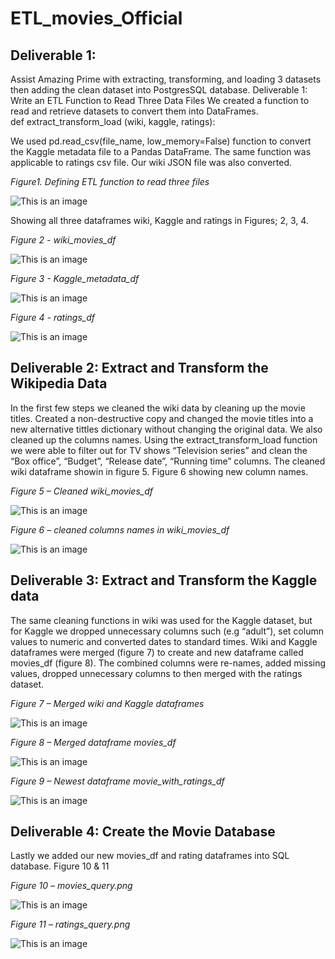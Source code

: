 # ETL_movies_Official

## Deliverable 1:
Assist Amazing Prime with extracting, transforming, and loading 3 datasets then adding the clean dataset into PostgresSQL database.
Deliverable 1: Write an ETL Function to Read Three Data Files 
We created a function to read and retrieve datasets to convert them into DataFrames.  
		 def extract_transform_load (wiki, kaggle, ratings):

We used pd.read_csv(file_name, low_memory=False) function to convert the Kaggle metadata file to a Pandas DataFrame. The same function was applicable to ratings csv file. Our wiki JSON file was also converted.

*Figure1. Defining ETL function to read three files*

![This is an image](https://github.com/IIrazoque/ETL_movies_Official/blob/d38009268e9f04e35eda0106abb7d6500bed57fb/Resources/figure1.PNG)

Showing all three dataframes wiki, Kaggle and ratings in Figures; 2, 3, 4.

*Figure 2 - wiki_movies_df*

![This is an image](https://github.com/IIrazoque/ETL_movies_Official/blob/d38009268e9f04e35eda0106abb7d6500bed57fb/Resources/figure%202.PNG)

*Figure 3 - Kaggle_metadata_df*

![This is an image](https://github.com/IIrazoque/ETL_movies_Official/blob/d38009268e9f04e35eda0106abb7d6500bed57fb/Resources/figure%203.PNG)

*Figure 4 - ratings_df*

![This is an image](https://github.com/IIrazoque/ETL_movies_Official/blob/d38009268e9f04e35eda0106abb7d6500bed57fb/Resources/figure%204.PNG)

## Deliverable 2: Extract and Transform the Wikipedia Data

In the first few steps we cleaned the wiki data by cleaning up the movie titles. Created a non-destructive copy and changed the movie titles into a new alternative tittles dictionary without changing the original data. We also cleaned up the columns names. Using the extract_transform_load function we were able to filter out for TV shows “Television series” and clean the “Box office”, “Budget”, “Release date”, “Running time” columns.  The cleaned wiki dataframe showin in figure 5. Figure 6 showing new column names.

*Figure 5 – Cleaned wiki_movies_df*

![This is an image](https://github.com/IIrazoque/ETL_movies_Official/blob/d38009268e9f04e35eda0106abb7d6500bed57fb/Resources/figure%205.PNG)

*Figure 6 – cleaned columns names in wiki_movies_df*

![This is an image](https://github.com/IIrazoque/ETL_movies_Official/blob/d38009268e9f04e35eda0106abb7d6500bed57fb/Resources/figure%206.PNG)

## Deliverable 3: Extract and Transform the Kaggle data

The same cleaning functions in wiki was used for the Kaggle dataset, but for Kaggle we dropped unnecessary columns such (e.g “adult”), set column values to numeric and converted dates to standard times. 
Wiki and Kaggle dataframes were merged (figure 7) to create and new dataframe called movies_df (figure 8). The combined columns were re-names, added missing values, dropped unnecessary columns to then merged with the ratings dataset.  

*Figure 7 – Merged wiki and Kaggle dataframes*

![This is an image](https://github.com/IIrazoque/ETL_movies_Official/blob/d38009268e9f04e35eda0106abb7d6500bed57fb/Resources/figure%207.PNG)

*Figure 8 – Merged dataframe movies_df*

![This is an image](https://github.com/IIrazoque/ETL_movies_Official/blob/d38009268e9f04e35eda0106abb7d6500bed57fb/Resources/figure%208.PNG)

*Figure 9 – Newest dataframe movie_with_ratings_df*

![This is an image](https://github.com/IIrazoque/ETL_movies_Official/blob/d38009268e9f04e35eda0106abb7d6500bed57fb/Resources/figure%209.PNG)

## Deliverable 4: Create the Movie Database
Lastly we added our new movies_df and rating dataframes into SQL database. Figure 10 & 11

*Figure 10 – movies_query.png*

![This is an image](https://github.com/IIrazoque/ETL_movies_Official/blob/d38009268e9f04e35eda0106abb7d6500bed57fb/Resources/movies_query.PNG)

*Figure 11 – ratings_query.png*

![This is an image](https://github.com/IIrazoque/ETL_movies_Official/blob/d38009268e9f04e35eda0106abb7d6500bed57fb/Resources/ratings_query.PNG)


